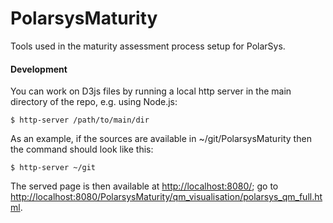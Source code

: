 PolarsysMaturity
================

Tools used in the maturity assessment process setup for PolarSys.

#### Development

You can work on D3js files by running a local http server in the main directory of the repo, e.g. using Node.js:
```
$ http-server /path/to/main/dir
```

As an example, if the sources are available in ~/git/PolarsysMaturity then the command should look like this:
```
$ http-server ~/git
```

The served page is then available at [http://localhost:8080/](http://localhost:8080/); go to [http://localhost:8080/PolarsysMaturity/qm_visualisation/polarsys_qm_full.html](http://localhost:8080/PolarsysMaturity/qm_visualisation/polarsys_qm_full.html).
